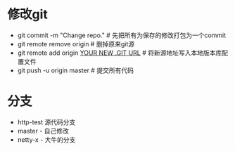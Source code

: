 
# 修改git
+ git commit -m "Change repo." # 先把所有为保存的修改打包为一个commit
+ git remote remove origin # 删掉原来git源
+ git remote add origin [YOUR NEW .GIT URL](https://github.com/lijianl/netty-learn-note.git) # 将新源地址写入本地版本库配置文件
+ git push -u origin master # 提交所有代码

# 分支
+ http-test  源代码分支
+ master - 自己修改
+ netty-x - 大牛的分支
